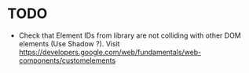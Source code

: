 # TODO

- Check that Element IDs from library are not colliding with other DOM elements (Use Shadow ?). 
Visit https://developers.google.com/web/fundamentals/web-components/customelements
